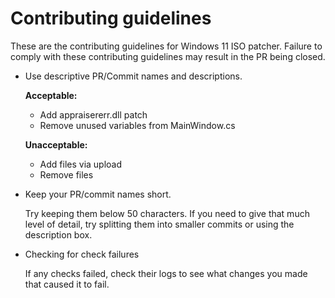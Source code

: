 # Contributing guidelines
These are the contributing guidelines for Windows 11 ISO patcher. Failure to comply with these contributing guidelines may result in the PR being closed.

- Use descriptive PR/Commit names and descriptions.

  **Acceptable:**
  - Add appraisererr.dll patch
  - Remove unused variables from MainWindow.cs

  **Unacceptable:**
  - Add files via upload
  - Remove files

- Keep your PR/commit names short.
  
  Try keeping them below 50 characters. If you need to give that much level of detail, try splitting them into smaller commits or using the description box.
  
- Checking for check failures

  If any checks failed, check their logs to see what changes you made that caused it to fail.
